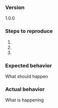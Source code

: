 ### Version
1.0.0

### Steps to reproduce
1.
2.
3.

### Expected behavior
What should happen

### Actual behavior
What is happening
